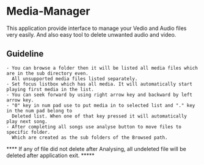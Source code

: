 # Media-Manager
This application provide interface to manage your Vedio and Audio files very easily. And also easy tool to delete unwanted audio and video.


## Guideline
    - You can browse a folder then it will be listed all media files which are in the sub directory even.
      All unsupported media files listed separately.
    - Set focus listbox which has all media. It will automatically start playing first media in the list.
    - You can seek forward by using right arrow key and backward by left arrow key.
    - "0" key in num pad use to put media in to selected list and "." key in the num pad belong to 
      Deleted list. When one of that key pressed it will automatically play next song.
    - After completing all songs use analyse button to move files to specific folder. 
      Which are created as the sub folders of the Browsed path.
    
    
**** If any of file did not delete after Analysing, all undeleted file will be deleted after application exit. *****
